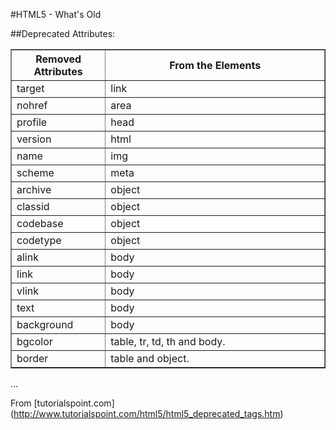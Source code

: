 #HTML5 - What's Old

##Deprecated Attributes:

<table class="src" border="1" cellpadding="5" cellspacing="0" width="100%">
<tr><th width="30%">Removed Attributes</th><th>From the Elements</th></tr>
<tr><td>target </td><td>link</td></tr>
<tr><td>nohref </td><td>area</td></tr>
<tr><td>profile </td><td>head</td></tr>
<tr><td>version </td><td>html</td></tr>
<tr><td>name </td><td>img</td></tr>
<tr><td>scheme </td><td>meta</td></tr>
<tr><td>archive</td><td>object</td></tr>
<tr><td>classid</td><td>object</td></tr>
<tr><td>codebase</td><td>object</td></tr>
<tr><td>codetype</td><td>object</td></tr>
<tr><td>alink</td><td>body</td></tr>
<tr><td>link</td><td>body</td></tr>
<tr><td>vlink </td><td>body</td></tr>
<tr><td>text </td><td>body</td></tr>
<tr><td>background </td><td>body</td></tr>
<tr><td>bgcolor </td><td>table, tr, td, th and body.</td></tr>
<tr><td>border </td><td>table and object.</td></tr>
</table>
...

From [tutorialspoint.com] (http://www.tutorialspoint.com/html5/html5_deprecated_tags.htm)
